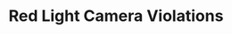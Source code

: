 ---
schema: default
title: Red Light Camera Violations
organization: Chicago Department of Transportation
notes: Daily volume of violations created by the City of Chicago Red Light Program for each camera, from July 1, 2014 to present minus the most recent 14 days.
resources:
  - name: Red Light Camera Violations JSON
    url: 'https://data.cityofchicago.org/resource/spqx-js37.json'
    format: json
  - name: Red Light Camera Violations GeoJSON
    url: 'https://data.cityofchicago.org/resource/spqx-js37.geojson'
    format: geojson
  - name: Red Light Camera Violations CSV
    url: 'https://data.cityofchicago.org/resource/spqx-js37.csv'
    format: csv
license: The license for this dataset is unspecified.
category:
  - Transportation
maintainer: City of Chicago
maintainer_email: N/A
---